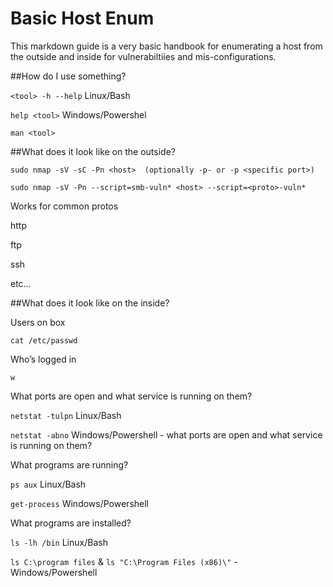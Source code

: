 # Basic Host Enum

This markdown guide is a very basic handbook for enumerating a host from the outside and inside for vulnerabiltiies and mis-configurations.

##How do I use something?

  `<tool> -h --help` Linux/Bash
  
  `help <tool>`  Windows/Powershel
  
  `man <tool>` 

##What does it look like on the outside?

  `sudo nmap -sV -sC -Pn <host>  (optionally -p- or -p <specific port>)`


  `sudo nmap -sV -Pn --script=smb-vuln* <host> --script=<proto>-vuln*` 
  
Works for common protos
	
http 
	
ftp 
	
ssh
	
etc… 

##What does it look like on the inside?

  Users on box
  
  `cat /etc/passwd`
  
  
  Who’s logged in
  
  `w` 
  
  
  What ports are open and what service is running on them?
  
  `netstat -tulpn`    Linux/Bash  
  
  `netstat -abno`     Windows/Powershell - what ports are open and what service is running on them? 
  
  
  What programs are running? 
  
  `ps aux`   Linux/Bash
  
  `get-process`   Windows/Powershell 
  
  
  What programs are installed? 
  
  `ls -lh /bin`  Linux/Bash
  
  `ls C:\program files` & `ls "C:\Program Files (x86)\"`  - Windows/Powershell 
  
  
  
  
  
  
  
  
  
